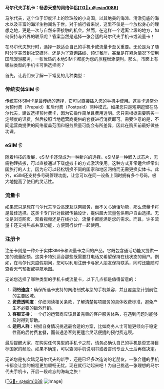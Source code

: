 **马尔代夫手机卡：畅游天堂的网络伴侣[[TG💪+ @esim1088](https://t.me/s/esim1088)]**

马尔代夫，这个位于印度洋上的珍珠般的小岛国，以其绝美的海滩、清澈见底的海水以及丰富的海洋生物闻名于世。对于旅行者来说，这里不仅是一个放松身心的理想之地，更是一次与自然亲密接触的机会。然而，在这样一个远离尘嚣的地方，如何保持与外界的联系呢？答案当然是选择一张合适的马尔代夫手机卡或流量卡！

在马尔代夫旅行时，选择一款适合自己的手机卡或流量卡至关重要。无论是为了随时分享美景到社交媒体，还是为了查询路线、预订餐厅，甚至是在紧急情况下使用国际漫游服务，一张优质的本地SIM卡都能为您的旅程增添便利。那么，市面上有哪些类型的手机卡可供选择呢？

首先，让我们来了解一下常见的几种类型：

### **传统实体SIM卡**
传统实体SIM卡是最传统的选择，它可以直接插入您的手机中使用。这类卡通常分为预付费（Prepaid）和后付费（Postpaid）两种模式。如果您只是短期逗留在马尔代夫，建议选择预付费卡，因为它操作简单且费用透明。您只需根据需要购买一定额度的话费，然后按照当地运营商提供的套餐进行消费即可。需要注意的是，不同运营商提供的网络覆盖范围和服务质量可能会有所差异，因此在购买前最好做些功课。

### **eSIM卡**
随着科技的发展，eSIM卡逐渐成为一种新兴的选择。eSIM是一种嵌入式芯片，无需物理插拔，可以直接通过下载虚拟卡的方式激活使用。这种方式非常适合经常出国旅行的人士，因为它可以轻松切换不同的国家和地区网络而无需更换实体卡。此外，eSIM还支持多号码管理功能，让您可以在同一设备上同时拥有多个号码，极大地提高了使用的灵活性。

### **流量卡**
如果您只是想在马尔代夫享受高速互联网服务，而不关心通话功能，那么流量卡将是最佳选择。这类卡专门针对数据传输设计，提供超大流量包供用户自由选择。无论是浏览网页、观看视频还是在线办公，流量卡都能满足您的需求。而且，许多流量卡还支持热点共享功能，方便同行伙伴一起使用。

### **注册卡**
注册卡则是一种介于实体SIM卡和流量卡之间的产品，它既包含通话功能又提供一定的流量配额。这类卡特别适合那些既需要打电话又希望保持在线状态的用户。例如，在马尔代夫度假期间，您可以利用注册卡与家人朋友保持联系，同时还能随时查看天气预报或导航地图。

无论您选择了哪种类型的手机卡或流量卡，以下几点都是值得留意的：

1. **网络速度**：确保所选卡支持的网络制式与您的手机兼容，并且覆盖您计划前往的主要区域。
2. **资费透明度**：仔细阅读相关条款，了解清楚每项服务的具体收费标准，避免产生不必要的额外开销。
3. **客服支持**：一个好的运营商应该具备完善的客户服务体系，在遇到问题时能够及时得到帮助。
4. **适用人群**：根据自身情况挑选最合适的方案，比如商务人士可能更倾向于稳定性高的后付费套餐，而普通游客则更适合灵活便捷的预付费选项。

最后提醒大家，在购买任何类型的手机卡之前，请务必确认自己的手机是否支持目标国家的频段。如果不确定，可以查阅手机说明书或者咨询专业人士后再做决定。

无论您是初次踏足马尔代夫的新手，还是已经多次造访的老朋友，一张合适的手机卡都会让您的旅程更加顺畅无忧。现在就行动起来吧！为自己挑选一张理想的马尔代夫手机卡，开启一段难忘的海岛之旅！

[[TG💪+ @esim1088](https://t.me/s/esim1088) ![Image](https://i.postimg.cc/4NQfJmqS/Snipaste-2025-05-13-00-14-12.png)]